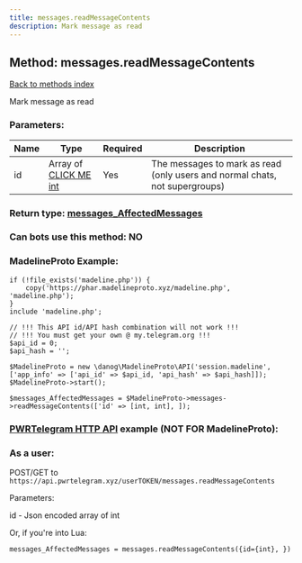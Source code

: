 ```yaml
---
title: messages.readMessageContents
description: Mark message as read
---
```

## Method: messages.readMessageContents  
[Back to methods index](index.md)


Mark message as read

### Parameters:

| Name     |    Type       | Required | Description |
|----------|---------------|----------|-------------|
|id|Array of [CLICK ME int](../types/int.md) | Yes|The messages to mark as read (only users and normal chats, not supergroups)|


### Return type: [messages\_AffectedMessages](../types/messages_AffectedMessages.md)

### Can bots use this method: **NO**


### MadelineProto Example:


```
if (!file_exists('madeline.php')) {
    copy('https://phar.madelineproto.xyz/madeline.php', 'madeline.php');
}
include 'madeline.php';

// !!! This API id/API hash combination will not work !!!
// !!! You must get your own @ my.telegram.org !!!
$api_id = 0;
$api_hash = '';

$MadelineProto = new \danog\MadelineProto\API('session.madeline', ['app_info' => ['api_id' => $api_id, 'api_hash' => $api_hash]]);
$MadelineProto->start();

$messages_AffectedMessages = $MadelineProto->messages->readMessageContents(['id' => [int, int], ]);
```

### [PWRTelegram HTTP API](https://pwrtelegram.xyz) example (NOT FOR MadelineProto):



### As a user:

POST/GET to `https://api.pwrtelegram.xyz/userTOKEN/messages.readMessageContents`

Parameters:

id - Json encoded  array of int




Or, if you're into Lua:

```
messages_AffectedMessages = messages.readMessageContents({id={int}, })
```


